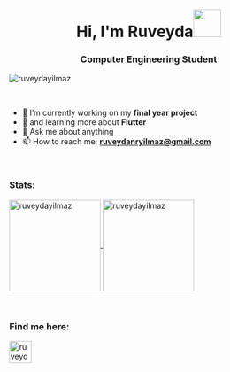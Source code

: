 <h1 align="center">Hi, I'm Ruveyda<img src="https://media0.giphy.com/media/lSJyfxxuewjTBJZW3L/giphy.gif?cid=790b761140d844decf5819552e79f36fb69a5437be5041bc&rid=giphy.gif&ct=s"width="50"></h1>
<h3 align="center">Computer Engineering Student</h3>

<p align="left"> <img src="https://komarev.com/ghpvc/?username=ruveydayilmaz&label=Profile%20views&color=0e75b6&style=flat" alt="ruveydayilmaz" /></p><br>


- 🔭 I’m currently working on my **final year project** 
- 🌱 and learning more about **Flutter**
- 💬 Ask me about anything 
- 📫 How to reach me: **ruveydanryilmaz@gmail.com**

<br><h3 align="left">Stats:</h3>

<p align="left">
	<a href="https://github.com/ruveydayilmaz">
		  <img height="165em" align="center" src="https://github-readme-stats.vercel.app/api?username=ruveydayilmaz&show_icons=true&locale=en&include_all_commits=true&count_private=true" alt="ruveydayilmaz"/>
		  <img height="165em" align="center" src="https://github-readme-stats.vercel.app/api/top-langs?username=ruveydayilmaz&show_icons=true&locale=en&layout=compact&langs_count=8" alt="ruveydayilmaz"/>
	</a>
</p>

<br><h3 align="left">Find me here:</h3>
<p align="left">
<a href="https://linkedin.com/in/ruveyda-y%c4%b1lmaz-902005208" target="blank"><img align="center" src="https://cdn.jsdelivr.net/npm/simple-icons@3.0.1/icons/linkedin.svg" alt="ruveyda-y%c4%b1lmaz-902005208" height="40" /></a>
</p>
